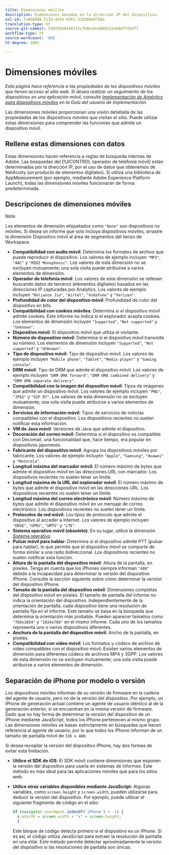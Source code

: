 ```yaml
---
title: Dimensiones móviles
description: Dimensiones basadas en la dirección IP del dispositivo.
exl-id: fa460888-513d-4d14-93b1-33d308e0758a
translation-type: ht
source-git-commit: 549258b0168733c7b0e28cb8b9125e68dffd5df7
workflow-type: ht
source-wordcount: '891'
ht-degree: 100%

---
```


# Dimensiones móviles

*Esta página hace referencia a las propiedades de los dispositivos móviles que tienen acceso al sitio web. Si desea realizar un seguimiento de los dispositivos en una aplicación móvil, consulte [Implementación de Analytics para dispositivos móviles](/help/implement/mobile-device-sdk.md) en la Guía del usuario de implementación.*

Las dimensiones móviles proporcionan una visión detallada de las propiedades de los dispositivos móviles que visitan el sitio. Puede utilizar estas dimensiones para comprender las funciones que admite un dispositivo móvil.

## Rellene estas dimensiones con datos

Estas dimensiones hacen referencia a reglas de búsqueda internas de Adobe. Las búsquedas del [!UICONTROL operador de telefonía móvil] están determinadas por la dirección IP, por el uso de datos que obtenemos de NetAcuity (un producto de elementos digitales).
Si utiliza una biblioteca de AppMeasurement (por ejemplo, mediante Adobe Experience Platform Launch), todas las dimensiones móviles funcionarán de forma predeterminada.

## Descripciones de dimensiones móviles

>[!NOTE]
>
>Los elementos de dimensión etiquetados como `"None"` son dispositivos no móviles. Si desea un informe que solo incluya dispositivos móviles, arrastre la dimensión Dispositivo móvil al área de segmentos del lienzo de Workspace.

* **Compatibilidad con audio móvil**: Determina los formatos de archivo que puede reproducir el dispositivo. Los valores de ejemplo incluyen `"MP3"`, `"AAC"` y `"MIDI Monophonic"`. Los valores de esta dimensión no se excluyen mutuamente; una sola visita puede atribuirse a varios elementos de dimensión.
* **Operador de telefonía móvil**: Los valores de esta dimensión se rellenan buscando datos de terceros (elementos digitales) basados en las direcciones IP capturadas por Analytics. Los valores de ejemplo incluyen `"Reliance Jio"`, `"Airtel"`, `"Vodafone"` y `"Verizon"`.
* **Profundidad de color del dispositivo móvil**: Profundidad de color del dispositivo en bits.
* **Compatibilidad con cookies móviles**: Determina si el dispositivo móvil admite cookies. Este informe no indica si el explorador acepta cookies. Los elementos de dimensión incluyen `"Supported"`, `"Not supported"` y `"Unknown"`.
* **Dispositivo móvil**: El dispositivo móvil que utiliza el visitante.
* **Número de dispositivo móvil**: Determina si el dispositivo móvil transmite su número. Los elementos de dimensión incluyen `"Supported"`, `"Not supported"` y `"Unknown"`.
* **Tipo de dispositivo móvil**: Tipo de dispositivo móvil. Los valores de ejemplo incluyen `"Mobile phone"`, `"Tablet"`, `"Media player"` y `"Gaming console"`.
* **DRM móvil**: Tipo de DRM que admite el dispositivo móvil. Los valores de ejemplo incluyen `"DRM OMA forward"`, `"DRM OMA combined delivery"` y `"DRM OMA separate delivery"`.
* **Compatibilidad con la imagen del dispositivo móvil**: Tipos de imágenes que admite un dispositivo móvil. Los valores de ejemplo incluyen `"PNG"`, `"JPEG"` y `"GIF 87"`. Los valores de esta dimensión no se excluyen mutuamente; una sola visita puede atribuirse a varios elementos de dimensión.
* **Servicios de información móvil**: Tipos de servicios de noticias compatibles con el dispositivo. Los dispositivos recientes no suelen notificar esta información.
* **VM de Java móvil**: Versiones de Java que admite el dispositivo.
* **Decoración del correo móvil**: Determina si el dispositivo es compatible con Decomail, una funcionalidad que, hace tiempo, era popular en dispositivos japoneses.
* **Fabricante del dispositivo móvil**: Agrupa los dispositivos móviles por fabricante. Los valores de ejemplo incluyen `"Apple"`, `"Samsung"`, `"Huawei"` y `"Motorola"`.
* **Longitud máxima del marcador móvil**: El número máximo de bytes que admite el dispositivo móvil en las direcciones URL con marcador. Los dispositivos recientes no suelen tener un límite.
* **Longitud máxima de la URL del explorador móvil**: El número máximo de bytes que admite el dispositivo móvil en las direcciones URL. Los dispositivos recientes no suelen tener un límite.
* **Longitud máxima del correo electrónico móvil**: Número máximo de bytes que admite el dispositivo móvil en un mensaje de correo electrónico. Los dispositivos recientes no suelen tener un límite.
* **Protocolos de red móvil**: Los tipos de protocolo que admite el dispositivo al acceder a Internet. Los valores de ejemplo incluyen `"EDGE"`, `"GPRS"`, `"UMTS"` y `"LTE"`.
* **Sistema operativo móvil (obsoleto)**: En su lugar, utilice la dimensión [Sistema operativo](operating-systems.md).
* **Pulsar móvil para hablar**: Determina si el dispositivo admite PTT (pulsar para hablar), lo que permite que el dispositivo móvil se comporte de forma similar a una radio bidireccional. Los dispositivos recientes no suelen notificar esta función.
* **Altura de la pantalla del dispositivo móvil**: Altura de la pantalla, en píxeles. Tenga en cuenta que los iPhones siempre informan `"480"` debido a la incapacidad para determinar la versión del dispositivo iPhone. Consulte la sección siguiente sobre cómo determinar la versión del dispositivo iPhone.
* **Tamaño de la pantalla del dispositivo móvil**: Dimensiones completas del dispositivo móvil en píxeles. El tamaño de pantalla del informe no indica la orientación del dispositivo. Independientemente de la orientación de pantalla, cada dispositivo tiene una resolución de pantalla fija en el informe. Este tamaño se basa en la búsqueda que determina la orientación más probable. Pueden aparecer tamaños como `"768x1024"` y `"1024x768"` en el mismo informe. Cada uno de los tamaños representa uno o varios dispositivos diferentes.
* **Anchura de la pantalla del dispositivo móvil**: Ancho de la pantalla, en píxeles.
* **Compatibilidad con vídeo móvil**: Los formatos y códecs de archivo de vídeo compatibles con el dispositivo móvil. Existen varios elementos de dimensión para diferentes códecs de archivos MP4 y 3GPP. Los valores de esta dimensión no se excluyen mutuamente; una sola visita puede atribuirse a varios elementos de dimensión.

## Separación de iPhone por modelo o versión

Los dispositivos móviles informan de su versión de firmware en la cadena del agente de usuario, pero no de la versión del dispositivo. Por ejemplo, un iPhone de generación actual contiene un agente de usuario idéntico al de la generación anterior, si se encuentran en la misma versión de firmware. Dado que no hay forma de determinar la versión del dispositivo de un iPhone mediante JavaScript, todos los iPhone pertenecen al mismo grupo. Las dimensiones móviles se basan estrictamente en búsquedas que hacen referencia al agente de usuario, por lo que todos los iPhone informan de un tamaño de pantalla móvil de `320 x 480`.

Si desea recopilar la versión del dispositivo iPhone, hay dos formas de evitar esta limitación.

* **Utilice el SDK de iOS**: El SDK móvil contiene dimensiones que exponen la versión del dispositivo para usarla en sistemas de informes. Este método es más ideal para las aplicaciones móviles que para los sitios web.
* **Utilice otras variables disponibles mediante JavaScript**: Algunas variables, como `screen.height` y `screen.width`, pueden utilizarse para deducir la versión del dispositivo. Por ejemplo, puede utilizar el siguiente fragmento de código en el sitio:

   ```js
   if (navigator.userAgent.indexOf('iPhone') > -1) {
     s.eVarXX = screen.width + "x" + screen.height;
     }
   ```

   Este bloque de código detecta primero si el dispositivo es un iPhone. Si es así, el código utiliza JavaScript para extraer la resolución de pantalla en una eVar. Este método permite detectar aproximadamente la versión del dispositivo si las resoluciones de pantalla son únicas.
